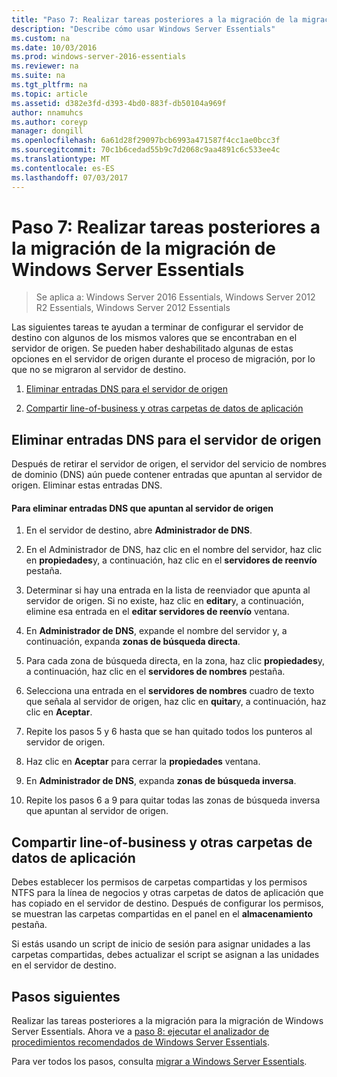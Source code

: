 ```yaml
---
title: "Paso 7: Realizar tareas posteriores a la migración de la migración de Windows Server Essentials"
description: "Describe cómo usar Windows Server Essentials"
ms.custom: na
ms.date: 10/03/2016
ms.prod: windows-server-2016-essentials
ms.reviewer: na
ms.suite: na
ms.tgt_pltfrm: na
ms.topic: article
ms.assetid: d382e3fd-d393-4bd0-883f-db50104a969f
author: nnamuhcs
ms.author: coreyp
manager: dongill
ms.openlocfilehash: 6a61d28f29097bcb6993a471587f4cc1ae0bcc3f
ms.sourcegitcommit: 70c1b6cedad55b9c7d2068c9aa4891c6c533ee4c
ms.translationtype: MT
ms.contentlocale: es-ES
ms.lasthandoff: 07/03/2017
---
```

# <a name="step-7-perform-post-migration-tasks-for-the-windows-server-essentials-migration"></a>Paso 7: Realizar tareas posteriores a la migración de la migración de Windows Server Essentials

>Se aplica a: Windows Server 2016 Essentials, Windows Server 2012 R2 Essentials, Windows Server 2012 Essentials

Las siguientes tareas te ayudan a terminar de configurar el servidor de destino con algunos de los mismos valores que se encontraban en el servidor de origen. Se pueden haber deshabilitado algunas de estas opciones en el servidor de origen durante el proceso de migración, por lo que no se migraron al servidor de destino.  
  
1.  [Eliminar entradas DNS para el servidor de origen](Step-7--Perform-post-migration-tasks-for-the-Windows-Server-Essentials-migration.md#BKMK_DeleteDNSEntries)  
  
2.  [Compartir line-of-business y otras carpetas de datos de aplicación](Step-7--Perform-post-migration-tasks-for-the-Windows-Server-Essentials-migration.md#BKMK_ShareLineOfBusinessAndOtherApplications)  
  
##  <a name="BKMK_DeleteDNSEntries"></a>Eliminar entradas DNS para el servidor de origen  
 Después de retirar el servidor de origen, el servidor del servicio de nombres de dominio (DNS) aún puede contener entradas que apuntan al servidor de origen. Eliminar estas entradas DNS.  
  
#### <a name="to-delete-dns-entries-that-point-to-the-source-server"></a>Para eliminar entradas DNS que apuntan al servidor de origen  
  
1.  En el servidor de destino, abre **Administrador de DNS**.  
  
2.  En el Administrador de DNS, haz clic en el nombre del servidor, haz clic en **propiedades**y, a continuación, haz clic en el **servidores de reenvío** pestaña.  
  
3.  Determinar si hay una entrada en la lista de reenviador que apunta al servidor de origen. Si no existe, haz clic en **editar**y, a continuación, elimine esa entrada en el **editar servidores de reenvío** ventana.  
  
4.  En **Administrador de DNS**, expande el nombre del servidor y, a continuación, expanda **zonas de búsqueda directa**.  
  
5.  Para cada zona de búsqueda directa, en la zona, haz clic **propiedades**y, a continuación, haz clic en el **servidores de nombres** pestaña.  
  
6.  Selecciona una entrada en el **servidores de nombres** cuadro de texto que señala al servidor de origen, haz clic en **quitar**y, a continuación, haz clic en **Aceptar**.  
  
7.  Repite los pasos 5 y 6 hasta que se han quitado todos los punteros al servidor de origen.  
  
8.  Haz clic en **Aceptar** para cerrar la **propiedades** ventana.  
  
9. En **Administrador de DNS**, expanda **zonas de búsqueda inversa**.  
  
10. Repite los pasos 6 a 9 para quitar todas las zonas de búsqueda inversa que apuntan al servidor de origen.  
  
##  <a name="BKMK_ShareLineOfBusinessAndOtherApplications"></a>Compartir line-of-business y otras carpetas de datos de aplicación  
 Debes establecer los permisos de carpetas compartidas y los permisos NTFS para la línea de negocios y otras carpetas de datos de aplicación que has copiado en el servidor de destino. Después de configurar los permisos, se muestran las carpetas compartidas en el panel en el **almacenamiento** pestaña.  
  
 Si estás usando un script de inicio de sesión para asignar unidades a las carpetas compartidas, debes actualizar el script se asignan a las unidades en el servidor de destino.  
  
## <a name="next-steps"></a>Pasos siguientes  
 Realizar las tareas posteriores a la migración para la migración de Windows Server Essentials. Ahora ve a [paso 8: ejecutar el analizador de procedimientos recomendados de Windows Server Essentials](Step-8--Run-the-Windows-Server-Essentials-Best-Practices-Analyzer.md).  
  

Para ver todos los pasos, consulta [migrar a Windows Server Essentials](Migrate-from-Previous-Versions-to-Windows-Server-Essentials-or-Windows-Server-Essentials-Experience.md).

